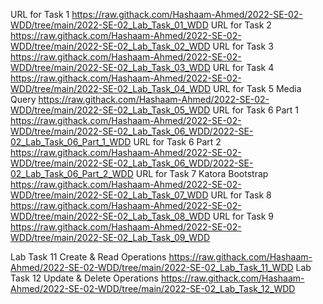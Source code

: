 URL for Task 1 
https://raw.githack.com/Hashaam-Ahmed/2022-SE-02-WDD/tree/main/2022-SE-02_Lab_Task_01_WDD
URL for Task 2
https://raw.githack.com/Hashaam-Ahmed/2022-SE-02-WDD/tree/main/2022-SE-02_Lab_Task_02_WDD
URL for Task 3
https://raw.githack.com/Hashaam-Ahmed/2022-SE-02-WDD/tree/main/2022-SE-02_Lab_Task_03_WDD
URL for Task 4
https://raw.githack.com/Hashaam-Ahmed/2022-SE-02-WDD/tree/main/2022-SE-02_Lab_Task_04_WDD
URL for Task 5 Media Query
https://raw.githack.com/Hashaam-Ahmed/2022-SE-02-WDD/tree/main/2022-SE-02_Lab_Task_05_WDD
URL for Task 6 Part 1
https://raw.githack.com/Hashaam-Ahmed/2022-SE-02-WDD/tree/main/2022-SE-02_Lab_Task_06_WDD/2022-SE-02_Lab_Task_06_Part_1_WDD
URL for Task 6 Part 2
https://raw.githack.com/Hashaam-Ahmed/2022-SE-02-WDD/tree/main/2022-SE-02_Lab_Task_06_WDD/2022-SE-02_Lab_Task_06_Part_2_WDD
URL for Task 7 Katora Bootstrap
https://raw.githack.com/Hashaam-Ahmed/2022-SE-02-WDD/tree/main/2022-SE-02_Lab_Task_07_WDD
URL for Task 8
https://raw.githack.com/Hashaam-Ahmed/2022-SE-02-WDD/tree/main/2022-SE-02_Lab_Task_08_WDD
URL for Task 9
https://raw.githack.com/Hashaam-Ahmed/2022-SE-02-WDD/tree/main/2022-SE-02_Lab_Task_09_WDD

Lab Task 11 Create & Read Operations
https://raw.githack.com/Hashaam-Ahmed/2022-SE-02-WDD/tree/main/2022-SE-02_Lab_Task_11_WDD
Lab Task 12 Update & Delete Operations
https://raw.githack.com/Hashaam-Ahmed/2022-SE-02-WDD/tree/main/2022-SE-02_Lab_Task_12_WDD
